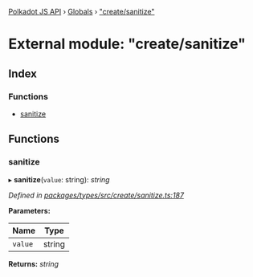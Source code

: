 [Polkadot JS API](../README.md) › [Globals](../globals.md) › ["create/sanitize"](_create_sanitize_.md)

# External module: "create/sanitize"

## Index

### Functions

* [sanitize](_create_sanitize_.md#sanitize)

## Functions

###  sanitize

▸ **sanitize**(`value`: string): *string*

*Defined in [packages/types/src/create/sanitize.ts:187](https://github.com/polkadot-js/api/blob/b46093e5d3/packages/types/src/create/sanitize.ts#L187)*

**Parameters:**

Name | Type |
------ | ------ |
`value` | string |

**Returns:** *string*
